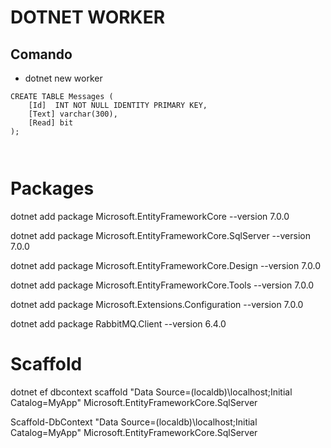# DOTNET WORKER

## Comando

- dotnet new worker

```
CREATE TABLE Messages (
    [Id]  INT NOT NULL IDENTITY PRIMARY KEY,
	[Text] varchar(300),
    [Read] bit
);



```

# Packages

dotnet add package Microsoft.EntityFrameworkCore --version 7.0.0

dotnet add package Microsoft.EntityFrameworkCore.SqlServer --version 7.0.0

dotnet add package Microsoft.EntityFrameworkCore.Design --version 7.0.0

dotnet add package Microsoft.EntityFrameworkCore.Tools --version 7.0.0

dotnet add package Microsoft.Extensions.Configuration --version 7.0.0

dotnet add package RabbitMQ.Client --version 6.4.0
# Scaffold

dotnet ef dbcontext scaffold "Data Source=(localdb)\localhost;Initial Catalog=MyApp" Microsoft.EntityFrameworkCore.SqlServer

Scaffold-DbContext "Data Source=(localdb)\localhost;Initial Catalog=MyApp" Microsoft.EntityFrameworkCore.SqlServer
